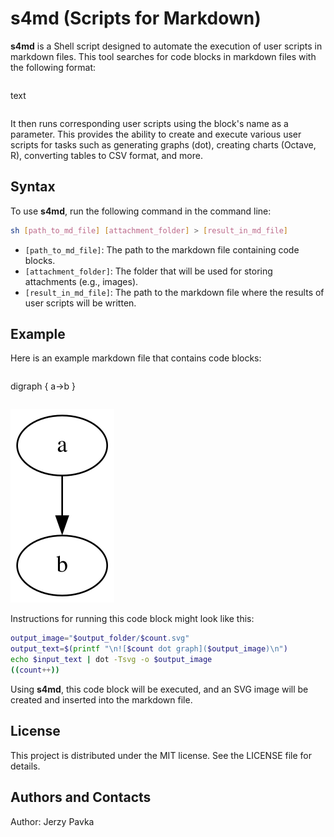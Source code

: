# s4md (Scripts for Markdown)

**s4md** is a Shell script designed to automate the execution of user scripts in markdown files. This tool searches for code blocks in markdown files with the following format:

```markdown

```
text
```

```

It then runs corresponding user scripts using the block's name as a parameter. This provides the ability to create and execute various user scripts for tasks such as generating graphs (dot), creating charts (Octave, R), converting tables to CSV format, and more.

## Syntax

To use **s4md**, run the following command in the command line:

```sh
sh [path_to_md_file] [attachment_folder] > [result_in_md_file]
```

- `[path_to_md_file]`: The path to the markdown file containing code blocks.
- `[attachment_folder]`: The folder that will be used for storing attachments (e.g., images).
- `[result_in_md_file]`: The path to the markdown file where the results of user scripts will be written.

## Example

Here is an example markdown file that contains code blocks:

```markdown
```
digraph { a->b }
```
```

![1 dot graph](./test_folder/1.svg)

Instructions for running this code block might look like this:

```sh
output_image="$output_folder/$count.svg"
output_text=$(printf "\n![$count dot graph]($output_image)\n")
echo $input_text | dot -Tsvg -o $output_image
((count++))
```

Using **s4md**, this code block will be executed, and an SVG image will be created and inserted into the markdown file.

## License

This project is distributed under the MIT license. See the LICENSE file for details.

## Authors and Contacts

Author: Jerzy Pavka
